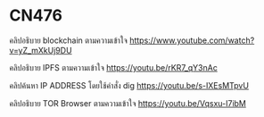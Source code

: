 # CN476

คลิปอธิบาย blockchain ตามความเข้าใจ
<https://www.youtube.com/watch?v=yZ_mXkUj9DU>

คลิปอธิบาย IPFS ตามความเข้าใจ
<https://youtu.be/rKR7_qY3nAc>

คลิปค้นหา IP ADDRESS โดยใช้คำสั่ง dig
<https://youtu.be/s-IXEsMTpvU>

คลิปอธิบาย TOR Browser ตามความเข้าใจ
<https://youtu.be/Vqsxu-I7ibM>
